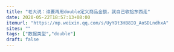 ```yaml
---
title: "老大说：谁要再用double定义商品金额，就自己收拾东西走"
date: 2020-05-22T18:57:13+08:00
itemurl: "https://mp.weixin.qq.com/s/UyYDt3HB8IO_AoSDLndhxA"
sites: ""
tags: ["数据类型","double"]
draft: false
---
```


